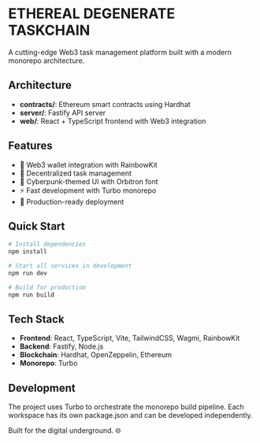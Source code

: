 # ETHEREAL DEGENERATE TASKCHAIN

A cutting-edge Web3 task management platform built with a modern monorepo architecture.

## Architecture

- **contracts/**: Ethereum smart contracts using Hardhat
- **server/**: Fastify API server 
- **web/**: React + TypeScript frontend with Web3 integration

## Features

- 🔗 Web3 wallet integration with RainbowKit
- 📝 Decentralized task management
- 🎨 Cyberpunk-themed UI with Orbitron font
- ⚡ Fast development with Turbo monorepo
- 🚀 Production-ready deployment

## Quick Start

```bash
# Install dependencies
npm install

# Start all services in development
npm run dev

# Build for production
npm run build
```

## Tech Stack

- **Frontend**: React, TypeScript, Vite, TailwindCSS, Wagmi, RainbowKit
- **Backend**: Fastify, Node.js
- **Blockchain**: Hardhat, OpenZeppelin, Ethereum
- **Monorepo**: Turbo

## Development

The project uses Turbo to orchestrate the monorepo build pipeline. Each workspace has its own package.json and can be developed independently.

Built for the digital underground. 🌐